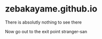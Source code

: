 # zebakayame.github.io

There is absolutly nothing to see there

Now go out to the exit point stranger-san
